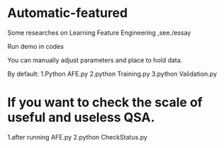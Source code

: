 # Automatic-featured
Some researches on Learning Feature Engineering ,see./essay

Run demo in  codes

You can manually adjust parameters and place to hold data.

By default:
1.Python AFE.py
2.python Training.py
3.python Validation.py

# If you want to check the scale of useful and useless QSA.
1.after running AFE.py
2.python CheckStatus.py
